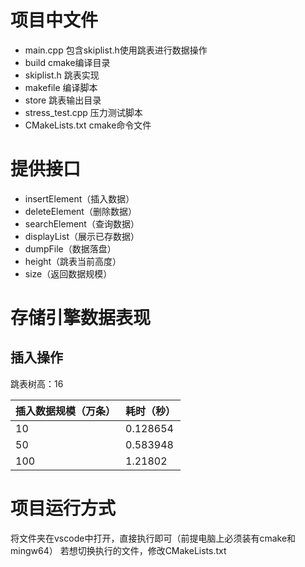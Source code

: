 

# 项目中文件

* main.cpp 包含skiplist.h使用跳表进行数据操作
* build cmake编译目录
* skiplist.h 跳表实现     
* makefile 编译脚本
* store 跳表输出目录 
* stress_test.cpp 压力测试脚本
* CMakeLists.txt cmake命令文件


# 提供接口

* insertElement（插入数据）
* deleteElement（删除数据）
* searchElement（查询数据）
* displayList（展示已存数据）
* dumpFile（数据落盘）
* height（跳表当前高度）
* size（返回数据规模）


# 存储引擎数据表现

## 插入操作

跳表树高：16 

|插入数据规模（万条） |耗时（秒） | 
|---|---|
|10 |0.128654 |
|50 |0.583948 |
|100 |1.21802 |




# 项目运行方式

将文件夹在vscode中打开，直接执行即可（前提电脑上必须装有cmake和mingw64）
若想切换执行的文件，修改CMakeLists.txt





